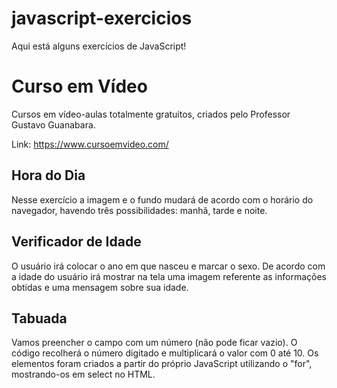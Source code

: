 # javascript-exercicios

Aqui está alguns exercícios de JavaScript!


# **Curso em Vídeo**
Cursos em vídeo-aulas totalmente gratuitos, criados pelo Professor Gustavo Guanabara.

Link: https://www.cursoemvideo.com/

## Hora do Dia
 Nesse exercício a imagem e o fundo mudará de acordo com o horário do navegador, havendo três possibilidades: manhã, tarde e noite.

## Verificador de Idade
 O usuário irá colocar o ano em que nasceu e marcar o sexo. De acordo com a idade do usuário irá mostrar na tela uma imagem referente as informações obtidas e uma mensagem sobre sua idade.
 
 ## Tabuada
 Vamos preencher o campo com um número (não pode ficar vazio). O código recolherá o número digitado e multiplicará o valor com 0 até 10. Os elementos foram criados a partir do próprio JavaScript utilizando o "for", mostrando-os em select no HTML.
